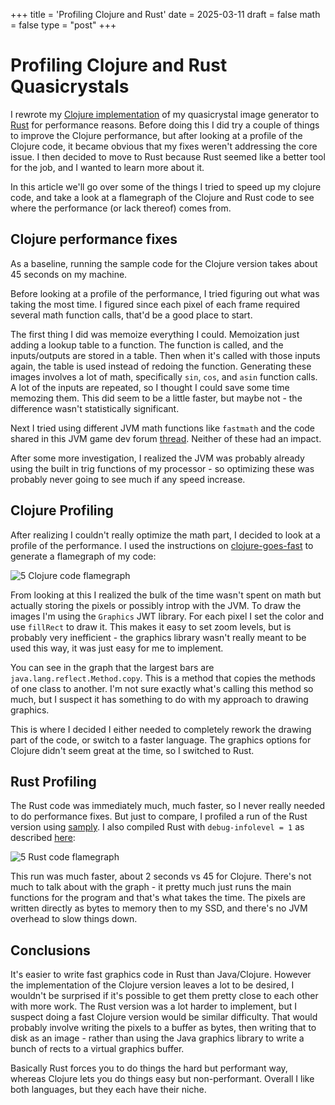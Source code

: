 +++
title = 'Profiling Clojure and Rust'
date = 2025-03-11
draft = false
math = false
type = "post"
+++


# Profiling Clojure and Rust Quasicrystals

I rewrote my [Clojure implementation](/posts/clojurequasi/) of my quasicrystal image generator to [Rust](/posts/rustquasi/) for performance reasons. Before doing this I did try a couple of things to improve the Clojure performance, but after looking at a profile of the Clojure code, it became obvious that my fixes weren't addressing the core issue. I then decided to move to Rust because Rust seemed like a better tool for the job, and I wanted to learn more about it.

In this article we'll go over some of the things I tried to speed up my clojure code, and take a look at a flamegraph of the Clojure and Rust code to see where the performance (or lack thereof) comes from.

## Clojure performance fixes

As a baseline, running the sample code for the Clojure version takes about 45 seconds on my machine.

Before looking at a profile of the performance, I tried figuring out what was taking the most time. I figured since each pixel of each frame required several math function calls, that'd be a good place to start.

The first thing I did was memoize everything I could. Memoization just adding a lookup table to a function. The function is called, and the inputs/outputs are stored in a table. Then when it's called with those inputs again, the table is used instead of redoing the function. Generating these images involves a lot of math, specifically `sin`, `cos`, and `asin` function calls. A lot of the inputs are repeated, so I thought I could save some time memozing them. This did seem to be a little faster, but maybe not - the difference wasn't statistically significant.


Next I tried using different JVM math functions like `fastmath` and the code shared in this JVM game dev forum [thread](https://jvm-gaming.org/t/extremely-fast-sine-cosine/55153). Neither of these had an impact.

After some more investigation, I realized the JVM was probably already using the built in trig functions of my processor - so optimizing these was probably never going to see much if any speed increase.

## Clojure Profiling

After realizing I couldn't really optimize the math part, I decided to look at a profile of the performance. I used the instructions on [clojure-goes-fast](https://clojure-goes-fast.com/kb/profiling/clj-async-profiler/basic-usage/) to generate a flamegraph of my code:

![5 Clojure code flamegraph](/profiling/clojure_flamegraph.jpg)

From looking at this I realized the bulk of the time wasn't spent on math but actually storing the pixels or possibly introp with the JVM. To draw the images I'm using the `Graphics` JWT library. For each pixel I set the color and use `fillRect` to draw it. This makes it easy to set zoom levels, but is probably very inefficient - the graphics library wasn't really meant to be used this way, it was just easy for me to implement.

You can see in the graph that the largest bars are `java.lang.reflect.Method.copy`. This is a method that copies the methods of one class to another. I'm not sure exactly what's calling this method so much, but I suspect it has something to do with my approach to drawing graphics.

This is where I decided I either needed to completely rework the drawing part of the code, or switch to a faster language. The graphics options for Clojure didn't seem great at the time, so I switched to Rust.

## Rust Profiling

The Rust code was immediately much, much faster, so I never really needed to do performance fixes. But just to compare, I profiled a run of the Rust version using [samply](https://github.com/mstange/samply). I also compiled Rust with `debug-infolevel = 1` as described [here](https://nnethercote.github.io/perf-book/profiling.html):

![5 Rust code flamegraph](/profiling/rust_flamegraph.jpg)

This run was much faster, about 2 seconds vs 45 for Clojure. There's not much to talk about with the graph - it pretty much just runs the main functions for the program and that's what takes the time. The pixels are written directly as bytes to memory then to my SSD, and there's no JVM overhead to slow things down.

## Conclusions

It's easier to write fast graphics code in Rust than Java/Clojure. However the implementation of the Clojure version leaves a lot to be desired, I wouldn't be surprised if it's possible to get them pretty close to each other with more work. The Rust version was a lot harder to implement, but I suspect doing a fast Clojure version would be similar difficulty. That would probably involve writing the pixels to a buffer as bytes, then writing that to disk as an image - rather than using the Java graphics library to write a bunch of rects to a virtual graphics buffer.

Basically Rust forces you to do things the hard but performant way, whereas Clojure lets you do things easy but non-performant. Overall I like both languages, but they each have their niche.

